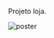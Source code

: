 Projeto loja.

![poster](https://user-images.githubusercontent.com/106751266/202854321-e08d75f1-f6fe-416a-bb60-5ca6d2da49dc.png)
